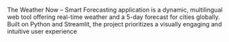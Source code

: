 The Weather Now – Smart Forecasting application is a dynamic, multilingual web tool offering real-time weather and a 5-day forecast for cities globally. Built on Python and Streamlit, the project prioritizes a visually engaging and intuitive user experience
